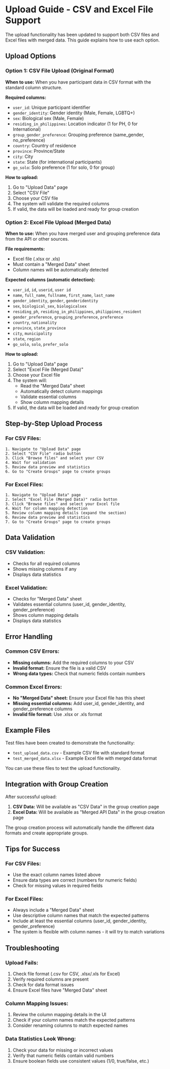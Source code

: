 # Upload Guide - CSV and Excel File Support

The upload functionality has been updated to support both CSV files and Excel files with merged data. This guide explains how to use each option.

## Upload Options

### Option 1: CSV File Upload (Original Format)

**When to use:** When you have participant data in CSV format with the standard column structure.

**Required columns:**
- `user_id`: Unique participant identifier
- `gender_identity`: Gender identity (Male, Female, LGBTQ+)
- `sex`: Biological sex (Male, Female)
- `residing_in_philippines`: Location indicator (1 for PH, 0 for International)
- `group_gender_preference`: Grouping preference (same_gender, no_preference)
- `country`: Country of residence
- `province`: Province/State
- `city`: City
- `state`: State (for international participants)
- `go_solo`: Solo preference (1 for solo, 0 for group)

**How to upload:**
1. Go to "Upload Data" page
2. Select "CSV File"
3. Choose your CSV file
4. The system will validate the required columns
5. If valid, the data will be loaded and ready for group creation

### Option 2: Excel File Upload (Merged Data)

**When to use:** When you have merged user and grouping preference data from the API or other sources.

**File requirements:**
- Excel file (.xlsx or .xls)
- Must contain a "Merged Data" sheet
- Column names will be automatically detected

**Expected columns (automatic detection):**
- `user_id`, `id`, `userid`, `user id`
- `name`, `full_name`, `fullname`, `first_name`, `last_name`
- `gender_identity`, `gender`, `genderidentity`
- `sex`, `biological_sex`, `biologicalsex`
- `residing_ph`, `residing_in_philippines`, `philippines_resident`
- `gender_preference`, `grouping_preference`, `preference`
- `country`, `nationality`
- `province`, `state_province`
- `city`, `municipality`
- `state`, `region`
- `go_solo`, `solo`, `prefer_solo`

**How to upload:**
1. Go to "Upload Data" page
2. Select "Excel File (Merged Data)"
3. Choose your Excel file
4. The system will:
   - Read the "Merged Data" sheet
   - Automatically detect column mappings
   - Validate essential columns
   - Show column mapping details
5. If valid, the data will be loaded and ready for group creation

## Step-by-Step Upload Process

### For CSV Files:
```
1. Navigate to "Upload Data" page
2. Select "CSV File" radio button
3. Click "Browse files" and select your CSV
4. Wait for validation
5. Review data preview and statistics
6. Go to "Create Groups" page to create groups
```

### For Excel Files:
```
1. Navigate to "Upload Data" page
2. Select "Excel File (Merged Data)" radio button
3. Click "Browse files" and select your Excel file
4. Wait for column mapping detection
5. Review column mapping details (expand the section)
6. Review data preview and statistics
7. Go to "Create Groups" page to create groups
```

## Data Validation

### CSV Validation:
- Checks for all required columns
- Shows missing columns if any
- Displays data statistics

### Excel Validation:
- Checks for "Merged Data" sheet
- Validates essential columns (user_id, gender_identity, gender_preference)
- Shows column mapping details
- Displays data statistics

## Error Handling

### Common CSV Errors:
- **Missing columns:** Add the required columns to your CSV
- **Invalid format:** Ensure the file is a valid CSV
- **Wrong data types:** Check that numeric fields contain numbers

### Common Excel Errors:
- **No "Merged Data" sheet:** Ensure your Excel file has this sheet
- **Missing essential columns:** Add user_id, gender_identity, and gender_preference columns
- **Invalid file format:** Use .xlsx or .xls format

## Example Files

Test files have been created to demonstrate the functionality:

- `test_upload_data.csv` - Example CSV file with standard format
- `test_merged_data.xlsx` - Example Excel file with merged data format

You can use these files to test the upload functionality.

## Integration with Group Creation

After successful upload:

1. **CSV Data:** Will be available as "CSV Data" in the group creation page
2. **Excel Data:** Will be available as "Merged API Data" in the group creation page

The group creation process will automatically handle the different data formats and create appropriate groups.

## Tips for Success

### For CSV Files:
- Use the exact column names listed above
- Ensure data types are correct (numbers for numeric fields)
- Check for missing values in required fields

### For Excel Files:
- Always include a "Merged Data" sheet
- Use descriptive column names that match the expected patterns
- Include at least the essential columns (user_id, gender_identity, gender_preference)
- The system is flexible with column names - it will try to match variations

## Troubleshooting

### Upload Fails:
1. Check file format (.csv for CSV, .xlsx/.xls for Excel)
2. Verify required columns are present
3. Check for data format issues
4. Ensure Excel files have "Merged Data" sheet

### Column Mapping Issues:
1. Review the column mapping details in the UI
2. Check if your column names match the expected patterns
3. Consider renaming columns to match expected names

### Data Statistics Look Wrong:
1. Check your data for missing or incorrect values
2. Verify that numeric fields contain valid numbers
3. Ensure boolean fields use consistent values (1/0, true/false, etc.) 